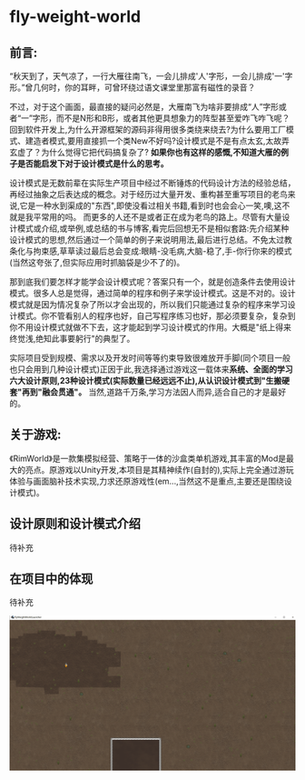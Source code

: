 # fly-weight-world

## 前言:
“秋天到了，天气凉了，一行大雁往南飞，一会儿排成'人'字形，一会儿排成'一'字形。”曾几何时，你的耳畔，可曾环绕过语文课堂里那富有磁性的录音？

不过，对于这个画面，最直接的疑问必然是，大雁南飞为啥非要排成“人”字形或者“一”字形，而不是N形和B形，或者其他更具想象力的阵型甚至爱咋飞咋飞呢？回到软件开发上,为什么开源框架的源码非得用很多类绕来绕去?为什么要用工厂模式、建造者模式,要用直接抓一个类New不好吗?设计模式是不是有点太玄,太故弄玄虚了？为什么觉得它把代码搞复杂了?
**如果你也有这样的感慨,不知道大雁的例子是否能启发下对于设计模式是什么的思考。**

设计模式是无数前辈在实际生产项目中经过不断锤炼的代码设计方法的经验总结，再经过抽象之后表达成的概念。对于经历过大量开发、重构甚至重写项目的老鸟来说,它是一种水到渠成的"东西",即使没看过相关书籍,看到时也会会心一笑,噢,这不就是我平常用的吗。
而更多的人还不是或者正在成为老鸟的路上。尽管有大量设计模式或介绍,或举例,或总结的书与博客,看完后回想无不是相似套路:先介绍某种设计模式的思想,然后通过一个简单的例子来说明用法,最后进行总结。不免太过教条化与拘束感,草草读过最后总会变成:眼睛-没毛病,大脑-稳了,手-你行你来的模式(当然这夸张了,但实际应用时抓脑袋是少不了的)。

那到底我们要怎样才能学会设计模式呢？答案只有一个，就是创造条件去使用设计模式。很多人总是觉得，通过简单的程序和例子来学设计模式。这是不对的。设计模式就是因为情况复杂了所以才会出现的，所以我们只能通过复杂的程序来学习设计模式。你不管看别人的程序也好，自己写程序练习也好，那必须要复杂，复杂到你不用设计模式就做不下去，这才能起到学习设计模式的作用。大概是"纸上得来终觉浅,绝知此事要躬行"的典型了。

实际项目受到规模、需求以及开发时间等等约束导致很难放开手脚(同个项目一般也只会用到几种设计模式)正因于此,我选择通过游戏这一载体来**系统、全面的学习六大设计原则,23种设计模式(实际数量已经远远不止),从认识设计模式到"生搬硬套"再到"融会贯通"。**
当然,道路千万条,学习方法因人而异,适合自己的才是最好的。

## 关于游戏:
《RimWorld》是一款集模拟经营、策略于一体的沙盒类单机游戏,其丰富的Mod是最大的亮点。原游戏以Unity开发,本项目是其精神续作(自封的),实际上完全通过游玩体验与画面脑补技术实现,力求还原游戏性(em...,当然这不是重点,主要还是围绕设计模式)。

## 设计原则和设计模式介绍
待补充

## 在项目中的体现
待补充

 ![image](https://github.com/z2333333/fly-weight-world/blob/master/core/assets/show/Annotation-2019-08-30-150937.png)
 
